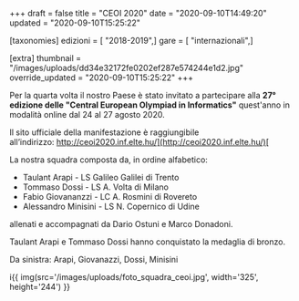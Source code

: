 +++
draft = false
title = "CEOI 2020"
date = "2020-09-10T14:49:20"
updated = "2020-09-10T15:25:22"

[taxonomies]
edizioni = [ "2018-2019",]
gare = [ "internazionali",]

[extra]
thumbnail = "/images/uploads/dd34e32172fe0202ef287e574244e1d2.jpg"
override_updated = "2020-09-10T15:25:22"
+++

Per la quarta volta il nostro Paese è stato invitato a partecipare alla **27° edizione delle "Central European Olympiad in Informatics"** quest'anno in modalità online dal 24 al 27 agosto 2020.

<!-- more -->

Il sito ufficiale della manifestazione è raggiungibile all’indirizzo: [http://ceoi2020.inf.elte.hu/](http://ceoi2020.inf.elte.hu/)[<br/>](https://ceoi.sk/)

La nostra squadra composta da, in ordine alfabetico:

- Taulant Arapi - LS Galileo Galilei di Trento
- Tommaso Dossi - LS A. Volta di Milano
- Fabio Giovananzzi - LC A. Rosmini di Rovereto
- Alessandro Minisini - LS N. Copernico di Udine

allenati e accompagnati da Dario Ostuni e Marco Donadoni.

Taulant Arapi e Tommaso Dossi hanno conquistato la medaglia di bronzo.

Da sinistra: Arapi, Giovanazzi, Dossi, Minisini

i{{ img(src='/images/uploads/foto_squadra_ceoi.jpg', width='325', height='244') }}
